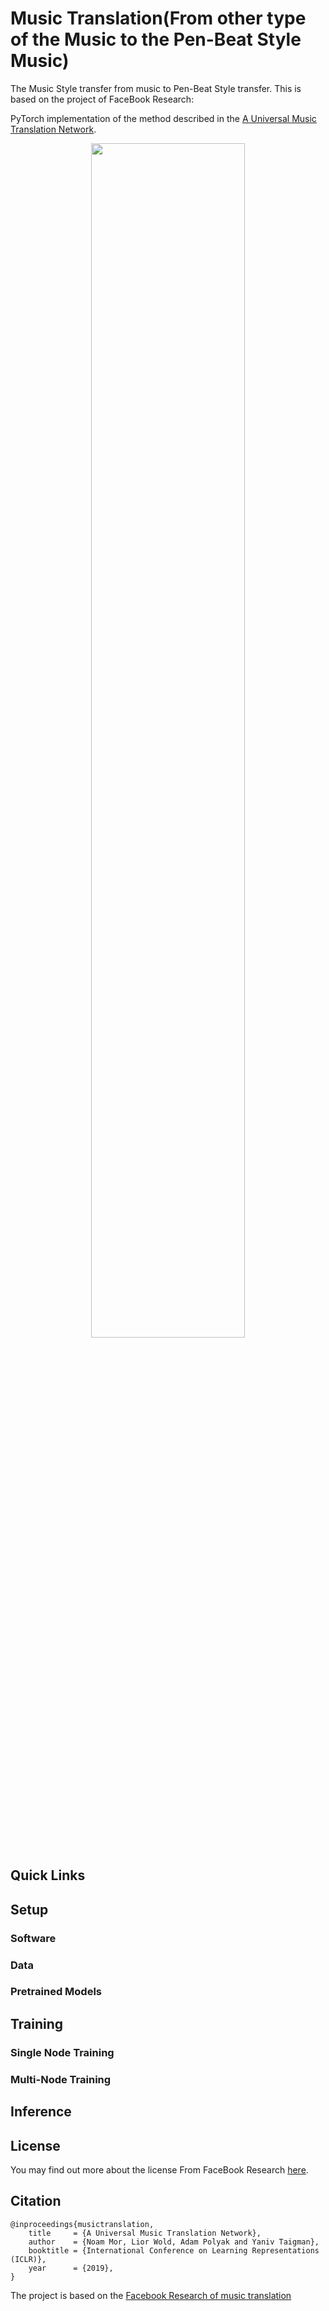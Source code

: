 # Music Translation(From other type of the Music to the Pen-Beat Style Music)
The Music Style transfer from music to Pen-Beat Style transfer. This is based on the project of FaceBook Research:

PyTorch implementation of the method described in the [A Universal Music Translation Network](https://arxiv.org/abs/1805.07848).

<p align="center"><img width="70%" src="img/fig.png" /></p>

## Quick Links


## Setup

### Software

### Data


### Pretrained Models



## Training



### Single Node Training



### Multi-Node Training


## Inference


## License

You may find out more about the license From FaceBook Research [here](https://github.com/fairinternal/music-transfer/blob/music-oss/LICENSE).

## Citation
```
@inproceedings{musictranslation,
    title     = {A Universal Music Translation Network},
    author    = {Noam Mor, Lior Wold, Adam Polyak and Yaniv Taigman},
    booktitle = {International Conference on Learning Representations (ICLR)},
    year      = {2019},
}
```

The project is based on the [Facebook Research of music translation](https://github.com/facebookresearch/music-translation)
